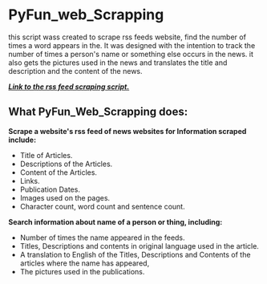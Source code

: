 # PyFun_web_Scrapping
this script wass created to scrape rss feeds website, find the number of times a word appears in the. It was designed with the intention to track the number of times a person's name or something else occurs in the news. it also gets the pictures used in the news and translates the title and description and the content of the news.

[_**Link to the rss feed scraping script.**_](https://github.com/Oyelowo/PyFun_web_Scrapping/blob/master/fun_scrapping.py)

## What PyFun_Web_Scrapping does:

 **Scrape a website's rss feed of news websites for Information scraped include:**
-   Title of Articles.
-   Descriptions of the Articles.
-   Content of the Articles.
-   Links.
-   Publication Dates.
-   Images used on the pages.
-   Character count, word count and sentence count.

   **Search information about name of a person or thing, including:**
-   Number of times the name appeared in the feeds.
-   Titles, Descriptions and contents in original language used in the article.
-   A translation to English of the Titles, Descriptions and Contents of the articles where the name has appeared,
-   The pictures used in the publications.
 
